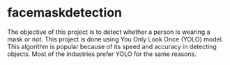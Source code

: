 # facemaskdetection
The objective of this project is to detect whether a person is wearing a mask or not. This project is done using You Only Look Once (YOLO) model. This algorithm is popular because of its speed and accuracy in detecting objects. Most of the industries prefer YOLO for the same reasons.  
